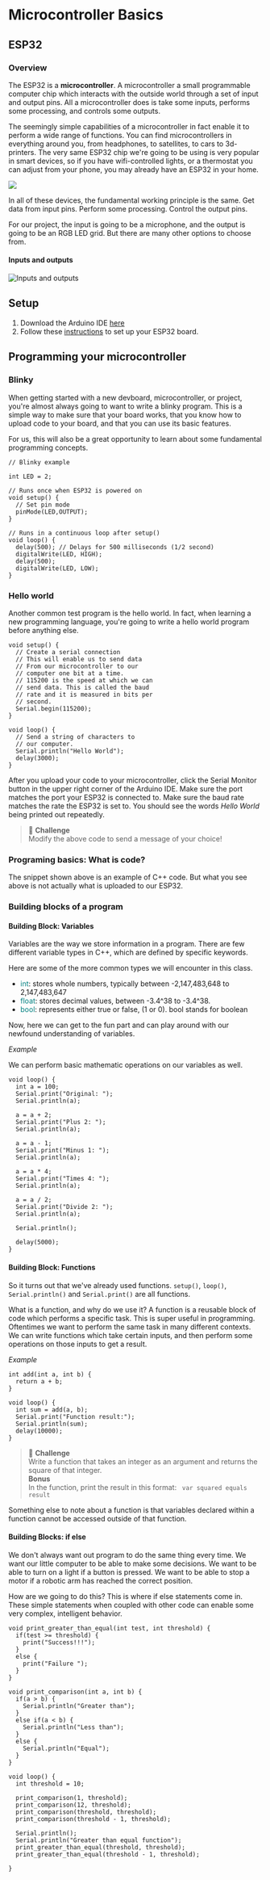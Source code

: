 # Microcontroller Basics

## ESP32 
### Overview  

The ESP32 is a **microcontroller**. A microcontroller a small programmable 
computer chip which interacts with the outside world through a set of input 
and output pins. All a microcontroller does is take some inputs, performs 
some processing, and controls some outputs.  

The seemingly simple capabilities of a microcontroller in fact enable it to 
perform a wide range of functions. You can find microcontrollers in 
everything around you, from headphones, to satellites, to cars to 
3d-printers. The very same ESP32 chip we're going to be using is very popular 
in smart devices, so if you have wifi-controlled lights, or a thermostat 
you can adjust from your phone, you may already have an ESP32 in your home. 

![](Photos/esp32_devkit_v1_pinout.png)

In all of these devices, the fundamental working principle is the same. 
Get data from input pins. Perform some processing. Control the output pins. 

For our project, the input is going to be a microphone, and the output is 
going to be an RGB LED grid. But there are many other options to choose 
from.   
  
#### Inputs and outputs
![Inputs and outputs](Photos/inputs_and_outputs.jpg)

  
## Setup

1. Download the Arduino IDE [here](https://www.arduino.cc/en/software/)
2. Follow these [instructions](https://docs.espressif.com/projects/arduino-esp32/en/latest/installing.html) 
to set up your ESP32 board. 
  
## Programming your microcontroller 
### Blinky 
When getting started with a new devboard, microcontroller, or project, you're 
almost always going to want to write a blinky program. This is a simple way 
to make sure that your board works, that you know how to upload code to your
board, and that you can use its basic features. 

For us, this will also be a great opportunity to learn about some fundamental 
programming concepts.  

```
// Blinky example 

int LED = 2; 

// Runs once when ESP32 is powered on 
void setup() {
  // Set pin mode
  pinMode(LED,OUTPUT);
}

// Runs in a continuous loop after setup()
void loop() {
  delay(500); // Delays for 500 milliseconds (1/2 second)
  digitalWrite(LED, HIGH);
  delay(500);
  digitalWrite(LED, LOW);
}

```
### Hello world  
Another common test program is the hello world. In fact, when learning a 
new programming language, you're going to write a hello world program
before anything else. 

```
void setup() {
  // Create a serial connection
  // This will enable us to send data 
  // From our microcontroller to our 
  // computer one bit at a time. 
  // 115200 is the speed at which we can
  // send data. This is called the baud 
  // rate and it is measured in bits per
  // second. 
  Serial.begin(115200); 
}

void loop() {
  // Send a string of characters to 
  // our computer. 
  Serial.println("Hello World"); 
  delay(3000); 
}

```
After you upload your code to your microcontroller, click the Serial Monitor 
button in the upper right corner of the Arduino IDE. Make sure the port matches
the port your ESP32 is connected to. Make sure the baud rate matches the rate the ESP32 is set to. You should see the words *Hello World* being printed out 
repeatedly.  

> :memo: **Challenge**  
> Modify the above code to send a message of your choice!    

### Programing basics: What is code?  
  
The snippet shown above is an example of C++ code. But what you see above 
is not actually what is uploaded to our ESP32. 

### Building blocks of a program
 
#### Building Block: Variables
Variables are the way we store information in a program. There are few 
different variable types in C++, which are defined by specific keywords.  

Here are some of the more common types we will encounter in this class. 
  
- <span style="color:teal">int</span>: 
stores whole numbers, typically between -2,147,483,648 to 2,147,483,647
- <span style="color:teal">float</span>: 
stores decimal values, between -3.4^38 to -3.4^38. 
- <span style="color:teal">bool</span>: 
represents either true or false, (1 or 0). bool stands for boolean
  
Now, here we can get to the fun part and can play around with our newfound 
understanding of variables. 

*Example*  

We can perform basic mathematic operations on our variables as well. 
```
void loop() {
  int a = 100; 
  Serial.print("Original: "); 
  Serial.println(a); 

  a = a + 2; 
  Serial.print("Plus 2: "); 
  Serial.println(a); 

  a = a - 1; 
  Serial.print("Minus 1: "); 
  Serial.println(a); 

  a = a * 4; 
  Serial.print("Times 4: "); 
  Serial.println(a); 

  a = a / 2; 
  Serial.print("Divide 2: "); 
  Serial.println(a); 

  Serial.println(); 
  
  delay(5000);
}
```

#### Building Block: Functions 

So it turns out that we've already used functions. ````setup()````, 
````loop()````, ````Serial.println()```` and ````Serial.print()```` are all 
functions. 
  
What is a function, and why do we use it? A function is a reusable block of code 
which performs a specific task. This is super useful in programming. Oftentimes
we want to perform the same task in many different contexts. We can write 
functions which take certain inputs, and then perform some operations on those 
inputs to get a result. 

*Example*
```
int add(int a, int b) {
  return a + b; 
}

void loop() {
  int sum = add(a, b); 
  Serial.print("Function result:");
  Serial.println(sum); 
  delay(10000); 
}
```
> :memo: **Challenge**  
> Write a function that takes an integer as an argument and returns the square of 
> that integer.   
> **Bonus**  
> In the function, print the result in this format: ```` var squared equals result````  

Something else to note about a function is that variables declared within a 
function cannot be accessed outside of that function. 

#### Building Blocks: if else  
We don't always want out program to do the same thing every time. We want our 
little computer to be able to make some decisions. We want to be able to turn 
on a light if a button is pressed. We want to be able to stop a motor if a 
robotic arm has reached the correct position. 
  
How are we going to do this? This is where if else statements come in. These 
simple statements when coupled with other code can enable some very complex, 
intelligent behavior.  
```
void print_greater_than_equal(int test, int threshold) {
  if(test >= threshold) {
    print("Success!!!"); 
  }
  else {
    print("Failure ");
  }
}

void print_comparison(int a, int b) {
  if(a > b) {
    Serial.println("Greater than"); 
  }
  else if(a < b) {
    Serial.println("Less than"); 
  }
  else {
    Serial.println("Equal"); 
  }
}

void loop() {
  int threshold = 10; 

  print_comparison(1, threshold); 
  print_comparison(12, threshold); 
  print_comparison(threshold, threshold); 
  print_comparison(threshold - 1, threshold); 

  Serial.println();
  Serial.println("Greater than equal function"); 
  print_greater_than_equal(threshold, threshold);  
  print_greater_than_equal(threshold - 1, threshold); 

}
```
